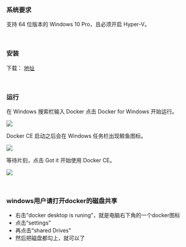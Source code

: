 &nbsp;
### 系统要求

支持 64 位版本的 Windows 10 Pro，且必须开启 Hyper-V。

&nbsp;
### 安装

下载： [地址](https://download.docker.com/win/stable/Docker%20Desktop%20Installer.exe)


&nbsp;
### 运行

在 Windows 搜索栏输入 Docker 点击 Docker for Windows 开始运行。

![](http://img02.shangguantv.com/pic/install-win-docker-app-search.png)

Docker CE 启动之后会在 Windows 任务栏出现鲸鱼图标。

![](http://img02.shangguantv.com/pic/install-win-taskbar-circle.png)

等待片刻，点击 Got it 开始使用 Docker CE。

![](http://img02.shangguantv.com/pic/install-win-success-popup-cloud.png)

&nbsp;
### windows用户请打开docker的磁盘共享
- 右击“docker desktop is runing”，就是电脑右下角的一个docker图标
- 点击“settings”
- 再点击“shared Drives”
- 然后把磁盘都勾上，就可以了
